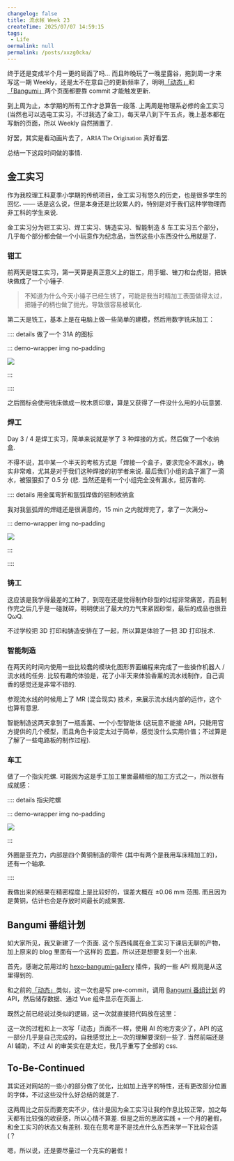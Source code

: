 ```yaml
---
changelog: false
title: 流水帐 Week 23
createTime: 2025/07/07 14:59:15
tags:
 - Life
oermalink: null
permalink: /posts/xxzg0cka/
---
```


终于还是变成半个月一更的局面了吗… 而且昨晚玩了一晚星露谷，拖到周一才来写这一期 Weekly，还是太不在意自己的更新频率了，明明[「动态」](/talks/)和[「Bangumi」](/bangumi/)两个页面都要靠 commit 才能触发更新.

到上周为止，本学期的所有工作才总算告一段落. 上两周是物理系必修的金工实习 (当然也可以选电工实习，不过我选了金工)，每天早八到下午五点，晚上基本都在写新的页面，所以 Weekly 自然搁置了.

好罢，其实是看动画片去了，<span style="font-family: Ysabeau">ARIA The Origination</span> 真好看罢.

总结一下这段时间做的事情.

## 金工实习

作为我校理工科夏季小学期的传统项目，金工实习有悠久的历史，也是很多学生的回忆. —— 话是这么说，但是本身还是比较累人的，特别是对于我们这种学物理而非工科的学生来说.

金工实习分为钳工实习、焊工实习、铸造实习、智能制造 _&_ 车工实习五个部分，几乎每个部分都会做一个小玩意作为纪念品，当然这些小东西没什么用就是了.

### 钳工

前两天是钳工实习，第一天算是真正意义上的钳工，用手锯、锉刀和台虎钳，把铁块做成了一个小锤子.

> 不知道为什么今天小锤子已经生锈了，可能是我当时精加工表面做得太过，把锤子的柄也做了抛光，导致很容易被氧化.

第二天是铣工，基本上是在电脑上做一些简单的建模，然后用数字铣床加工：

:::: details 做了一个 31A 的图标

::: demo-wrapper img no-padding

<img src="https://vip.123pan.cn/1845440081/ymjew503t0n000d7w32y6np4u0tz6fxxDIYxAIFxDda1DGxPDwUzAa==.png" />

:::

::::

之后图标会使用铣床做成一枚木质印章，算是又获得了一件没什么用的小玩意罢.

### 焊工

Day 3 / 4 是焊工实习，简单来说就是学了 3 种焊接的方式，然后做了一个收纳盒.

不得不说，其中某一个半天的考核方式是「焊接一个盒子，要求完全不漏水」，确实非常难，尤其是对于我们这种焊接的初学者来说. 最后我们小组的盒子漏了一滴水，被狠狠扣了 0.5 分 (悲. 当然还是有一个小组完全没有漏水，挺厉害的.

:::: details 用金属弯折和氩弧焊做的铝制收纳盒

我对我氩弧焊的焊缝还是很满意的，15 min 之内就焊完了，拿了一次满分~

::: demo-wrapper img no-padding

![](https://vip.123pan.cn/1845440081/yk6baz03t0m000d7w33g9yfwoof4v60fDIYxAIFxDda1DGxPDwUzAa==.jpg)

:::

::::

### 铸工

这应该是我学得最差的工种了，到现在还是觉得制作砂型的过程非常痛苦，而且制作完之后几乎是一碰就碎，明明使出了最大的力气来紧固砂型，最后的成品也很丑 Q$\omega$Q.

不过学校把 3D 打印和铸造安排在了一起，所以算是体验了一把 3D 打印技术.

### 智能制造

在两天的时间内使用一些比较蠢的模块化图形界面编程来完成了一些操作机器人 / 流水线的任务. 比较有趣的体验是，花了小半天来体验香薰的流水线制作，自己调香的感觉还是非常不错的.

参观流水线的时候用上了 MR (混合现实) 技术，来展示流水线内部的运作，这个也算有意思.

智能制造这两天拿到了一瓶香薰、一个小型智能体 (这玩意不能接 API，只能用官方提供的几个模型，而且角色卡设定太过于简单，感觉没什么实用价值；不过算是了解了一些电路板的制作过程).

### 车工

做了一个指尖陀螺. 可能因为这是手工加工里面最精细的加工方式之一，所以很有成就感：

:::: details 指尖陀螺

::: demo-wrapper img no-padding

![](https://vip.123pan.cn/1845440081/yk6baz03t0m000d7w33g9yfzluf4yckuDIYxAIFxDda1DGxPDwUzAa==.jpg)

:::

外圈是亚克力，内部是四个黄铜制造的零件 (其中有两个是我用车床精加工的)，还有一个轴承.

::::

我做出来的结果在精密程度上是比较好的，误差大概在 $\pm0.06\text{ mm}$ 范围. 而且因为是黄铜，估计也会是存放时间最长的成果罢.

## Bangumi 番组计划

如大家所见，我又新建了一个页面. 这个东西纯属在金工实习下课后无聊的产物，加上原来的 blog 里面有一个这样的 [页面](https://archive1.physnya.top/bangumi)，所以还是想要复刻一个出来.

首先，感谢之前用过的 [hexo-bangumi-gallery](https://github.com/ChiyukiRuon/hexo-bangumi-gallery) 插件，我的一些 API 规则是从这里得到的.

和之前的[「动态」](/talks/)类似，这一次也是写 pre-commit，调用 [Bangumi 番组计划](https://bgm.tv) 的 API，然后储存数据、通过 Vue 组件显示在页面上.

既然之前已经说过类似的逻辑，这一次就直接把代码放在这里：

<RepoCard repo="physnya/bangumiForVuePress" />

这一次的过程和上一次写「动态」页面不一样，使用 AI 的地方变少了，API 的这一部分几乎是自己完成的，自我感觉比上一次的理解要深刻一些了. 当然前端还是 AI 辅助，不过 AI 的审美实在是太烂，我几乎重写了全部的 css.

## To-Be-Continued

其实还对网站的一些小的部分做了优化，比如加上连字的特性，还有更改部分位置的字体，不过这些没什么好总结的就是了.

这两周比之前反而要充实不少，估计是因为金工实习让我的作息比较正常，加之每天都有比较强的收获感，所以心情不算差. 但是之后的思政实践 + 一个月的暑假，和金工实习的状态又有差别. 现在在思考是不是找点什么东西来学一下比较合适 (？

嗯，所以说，还是要尽量过一个充实的暑假！
